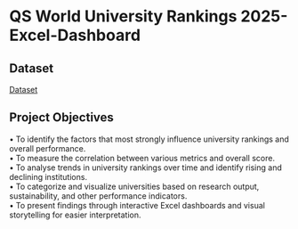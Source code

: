 # QS World University Rankings 2025-Excel-Dashboard
## Dataset  
 <a href="https://github.com/rakhimathur791/Data-Analysis-Dashboard-QS-World-University-Rankings-2025-/blob/main/QS%20World%20University%20Rankings%202025%20(Top%20global%20universities).xlsx">Dataset</a>  
 ## Project Objectives  
•	To identify the factors that most strongly influence university rankings and overall performance.  
•	To measure the correlation between various metrics and overall score.  
•	To analyse trends in university rankings over time and identify rising and declining institutions.  
•	To categorize and visualize universities based on research output, sustainability, and other performance indicators.  
•	To present findings through interactive Excel dashboards and visual storytelling for easier interpretation.  
